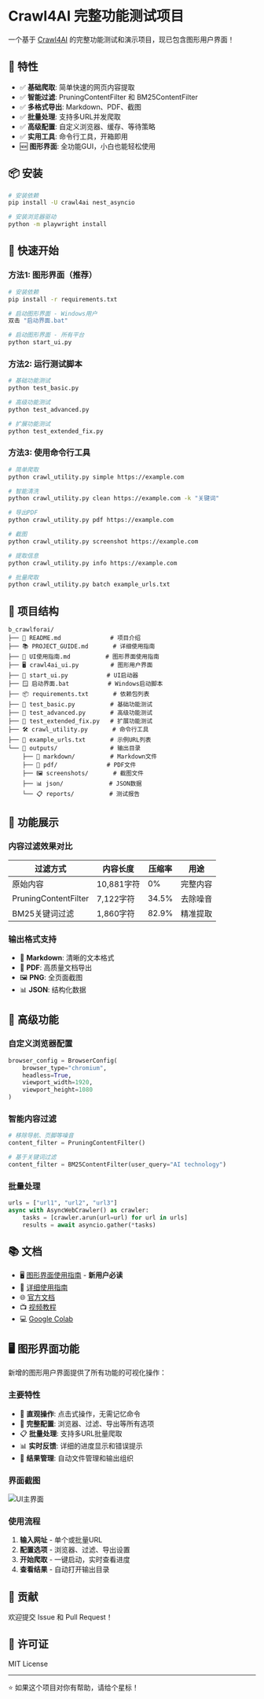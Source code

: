 # Crawl4AI 完整功能测试项目

一个基于 [Crawl4AI](https://github.com/unclecode/crawl4ai) 的完整功能测试和演示项目，现已包含图形用户界面！

## 🚀 特性

- ✅ **基础爬取**: 简单快速的网页内容提取
- ✅ **智能过滤**: PruningContentFilter 和 BM25ContentFilter
- ✅ **多格式导出**: Markdown、PDF、截图
- ✅ **批量处理**: 支持多URL并发爬取
- ✅ **高级配置**: 自定义浏览器、缓存、等待策略
- ✅ **实用工具**: 命令行工具，开箱即用
- 🆕 **图形界面**: 全功能GUI，小白也能轻松使用

## 📦 安装

```bash
# 安装依赖
pip install -U crawl4ai nest_asyncio

# 安装浏览器驱动
python -m playwright install
```

## 🎯 快速开始

### 方法1: 图形界面（推荐）

```bash
# 安装依赖
pip install -r requirements.txt

# 启动图形界面 - Windows用户
双击 "启动界面.bat"

# 启动图形界面 - 所有平台
python start_ui.py
```

### 方法2: 运行测试脚本

```bash
# 基础功能测试
python test_basic.py

# 高级功能测试  
python test_advanced.py

# 扩展功能测试
python test_extended_fix.py
```

### 方法3: 使用命令行工具

```bash
# 简单爬取
python crawl_utility.py simple https://example.com

# 智能清洗
python crawl_utility.py clean https://example.com -k "关键词"

# 导出PDF
python crawl_utility.py pdf https://example.com

# 截图
python crawl_utility.py screenshot https://example.com

# 提取信息
python crawl_utility.py info https://example.com

# 批量爬取
python crawl_utility.py batch example_urls.txt
```

## 📁 项目结构

```
b_crawlforai/
├── 📄 README.md              # 项目介绍
├── 📚 PROJECT_GUIDE.md       # 详细使用指南
├── 📖 UI使用指南.md          # 图形界面使用指南
├── 🖥️ crawl4ai_ui.py         # 图形用户界面
├── 🚀 start_ui.py           # UI启动器
├── 🪟 启动界面.bat           # Windows启动脚本
├── 📦 requirements.txt       # 依赖包列表
├── 🧪 test_basic.py          # 基础功能测试
├── 🔧 test_advanced.py       # 高级功能测试
├── 🚀 test_extended_fix.py   # 扩展功能测试
├── 🛠️ crawl_utility.py       # 命令行工具
├── 📝 example_urls.txt       # 示例URL列表
└── 📂 outputs/               # 输出目录
    ├── 📄 markdown/          # Markdown文件
    ├── 📄 pdf/              # PDF文件
    ├── 🖼️ screenshots/       # 截图文件
    ├── 📊 json/             # JSON数据
    └── 📋 reports/          # 测试报告
```

## 🎨 功能展示

### 内容过滤效果对比

| 过滤方式 | 内容长度 | 压缩率 | 用途 |
|---------|---------|--------|------|
| 原始内容 | 10,881字符 | 0% | 完整内容 |
| PruningContentFilter | 7,122字符 | 34.5% | 去除噪音 |
| BM25关键词过滤 | 1,860字符 | 82.9% | 精准提取 |

### 输出格式支持

- 📝 **Markdown**: 清晰的文本格式
- 📄 **PDF**: 高质量文档导出  
- 🖼️ **PNG**: 全页面截图
- 📊 **JSON**: 结构化数据

## 🔧 高级功能

### 自定义浏览器配置

```python
browser_config = BrowserConfig(
    browser_type="chromium",
    headless=True,
    viewport_width=1920,
    viewport_height=1080
)
```

### 智能内容过滤

```python
# 移除导航、页脚等噪音
content_filter = PruningContentFilter()

# 基于关键词过滤
content_filter = BM25ContentFilter(user_query="AI technology")
```

### 批量处理

```python
urls = ["url1", "url2", "url3"]
async with AsyncWebCrawler() as crawler:
    tasks = [crawler.arun(url=url) for url in urls]
    results = await asyncio.gather(*tasks)
```

## 📚 文档

- 🖥️ [图形界面使用指南](UI使用指南.md) - **新用户必读**
- 📖 [详细使用指南](PROJECT_GUIDE.md)
- 🌐 [官方文档](https://crawl4ai.com/mkdocs/)
- 📺 [视频教程](https://www.bilibili.com/video/BV1Vx4y1g7bp/)
- 💻 [Google Colab](https://colab.research.google.com/drive/1wz8u30rvbq6Scodye9AGCw8Qg_Z8QGsk)

## 🖥️ 图形界面功能

新增的图形用户界面提供了所有功能的可视化操作：

### 主要特性
- 🎯 **直观操作**: 点击式操作，无需记忆命令
- 🔧 **完整配置**: 浏览器、过滤、导出等所有选项
- 📋 **批量处理**: 支持多URL批量爬取
- 📊 **实时反馈**: 详细的进度显示和错误提示
- 💾 **结果管理**: 自动文件管理和输出组织

### 界面截图
![UI主界面](docs/ui-main.png)

### 使用流程
1. **输入网址** - 单个或批量URL
2. **配置选项** - 浏览器、过滤、导出设置
3. **开始爬取** - 一键启动，实时查看进度
4. **查看结果** - 自动打开输出目录

## 🤝 贡献

欢迎提交 Issue 和 Pull Request！

## 📄 许可证

MIT License

---

⭐ 如果这个项目对你有帮助，请给个星标！ 
